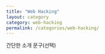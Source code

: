 ```yaml
---
title: "Web Hacking"
layout: category
category: web-hacking
permalink: /categories/web-hacking/
---
```

간단한 소개 문구(선택)